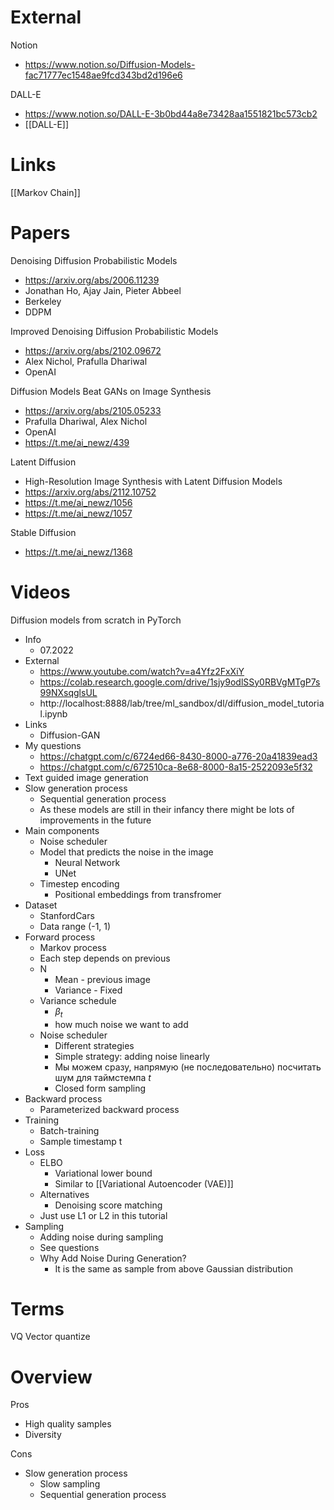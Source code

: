 
# External

Notion
- https://www.notion.so/Diffusion-Models-fac71777ec1548ae9fcd343bd2d196e6

DALL-E
- https://www.notion.so/DALL-E-3b0bd44a8e73428aa1551821bc573cb2
- [[DALL-E]]


# Links

[[Markov Chain]]

# Papers


Denoising Diffusion Probabilistic Models
- https://arxiv.org/abs/2006.11239
- Jonathan Ho, Ajay Jain, Pieter Abbeel
- Berkeley
- DDPM

Improved Denoising Diffusion Probabilistic Models
- https://arxiv.org/abs/2102.09672
- Alex Nichol, Prafulla Dhariwal
- OpenAI

Diffusion Models Beat GANs on Image Synthesis
- https://arxiv.org/abs/2105.05233
- Prafulla Dhariwal, Alex Nichol
- OpenAI
- https://t.me/ai_newz/439

Latent Diffusion
- High-Resolution Image Synthesis with Latent Diffusion Models
- https://arxiv.org/abs/2112.10752
- https://t.me/ai_newz/1056
- https://t.me/ai_newz/1057

Stable Diffusion
- https://t.me/ai_newz/1368

# Videos

Diffusion models from scratch in PyTorch
- Info
	- 07.2022
- External
	- https://www.youtube.com/watch?v=a4Yfz2FxXiY
	- https://colab.research.google.com/drive/1sjy9odlSSy0RBVgMTgP7s99NXsqglsUL
	- http://localhost:8888/lab/tree/ml_sandbox/dl/diffusion_model_tutorial.ipynb
- Links
	- Diffusion-GAN
- My questions
	- https://chatgpt.com/c/6724ed66-8430-8000-a776-20a41839ead3
	- https://chatgpt.com/c/672510ca-8e68-8000-8a15-2522093e5f32
- Text guided image generation
- Slow generation process
	- Sequential generation process
	- As these models are still in their infancy there might be lots of improvements in the future
- Main components
	- Noise scheduler
	- Model that predicts the noise in the image
		- Neural Network
		- UNet
	- Timestep encoding
		- Positional embeddings from transfromer
- Dataset
	- StanfordCars
	- Data range (-1, 1)
- Forward process
	- Markov process
	- Each step depends on previous
	- N
		- Mean - previous image
		- Variance - Fixed
	- Variance schedule
		- $\beta_t$
		- how much noise we want to add
	- Noise scheduler
		- Different strategies
		- Simple strategy: adding noise linearly
		- Мы можем сразу, напрямую (не последовательно) посчитать шум для таймстемпа $t$
		- Closed form sampling
- Backward process
	- Parameterized backward process
- Training
	- Batch-training
	- Sample timestamp t
- Loss
	- ELBO
		- Variational lower bound
		- Similar to [[Variational Autoencoder (VAE)]]
	- Alternatives
		- Denoising score matching
	- Just use L1 or L2 in this tutorial
- Sampling
	- Adding noise during sampling
	- See questions
	- Why Add Noise During Generation?
		- It is the same as sample from above Gaussian distribution

# Terms

VQ
Vector quantize


# Overview

Pros
- High quality samples
- Diversity

Cons
- Slow generation process
	- Slow sampling
	- Sequential generation process
